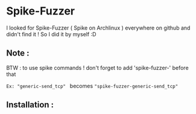 # Spike-Fuzzer
I looked for Spike-Fuzzer ( Spike on Archlinux ) everywhere on github and didn't find it ! So I did it by myself :D 

## Note :

BTW : to use spike commands ! don't forget to add 'spike-fuzzer-' before that 

`Ex: "generic-send_tcp" ` becomes  `"spike-fuzzer-generic-send_tcp" `

## Installation :
